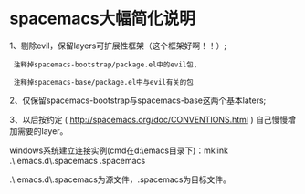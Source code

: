 # spacemacs大幅简化说明
1、剔除evil，保留layers可扩展性框架（这个框架好啊！！）;

     注释掉spacemacs-bootstrap/package.el中的evil包,
   
     注释掉spacemacs-base/package.el中与evil有关的包
   
2、仅保留spacemacs-bootstrap与spacemacs-base这两个基本laters;

3、以后按约定 ( http://spacemacs.org/doc/CONVENTIONS.html ) 自己慢慢增加需要的layer。



windows系统建立连接实例(cmd在d:\emacs目录下)：mklink .\\.emacs.d\\.spacemacs .spacemacs

.\\.emacs.d\\.spacemacs为源文件，.spacemacs为目标文件。

